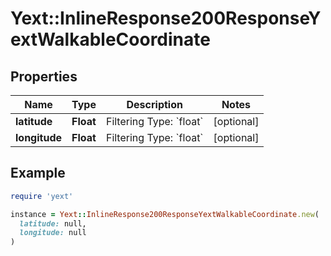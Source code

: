 # Yext::InlineResponse200ResponseYextWalkableCoordinate

## Properties

| Name | Type | Description | Notes |
| ---- | ---- | ----------- | ----- |
| **latitude** | **Float** | Filtering Type: &#x60;float&#x60; | [optional] |
| **longitude** | **Float** | Filtering Type: &#x60;float&#x60; | [optional] |

## Example

```ruby
require 'yext'

instance = Yext::InlineResponse200ResponseYextWalkableCoordinate.new(
  latitude: null,
  longitude: null
)
```

